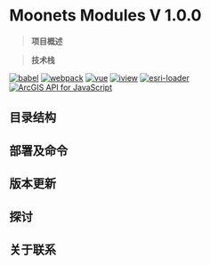 # Moonets Modules V 1.0.0

> **项目概述**  


> **技术栈**  

[![babel](https://img.shields.io/static/v1.svg?label=babel&message=6.23.0&color=red)]()
[![webpack](https://img.shields.io/static/v1.svg?label=webpack&message=3.10.0&color=success)]()
[![vue](https://img.shields.io/static/v1.svg?label=vue&message=2.5.13&color=blue)]()
[![iview](https://img.shields.io/static/v1.svg?label=iview&message=4.0.1&color=ff69b4)]()
[![esri-loader](https://img.shields.io/static/v1.svg?label=esri-loader&message=2.5.0&color=blueviolet)]()
[![ArcGIS API for JavaScript](https://img.shields.io/static/v1.svg?label=ArcGIS-API-for-JavaScript&message=4.11&color=EEE30F)]()

## 目录结构


## 部署及命令


## 版本更新

## 探讨



## 关于联系


